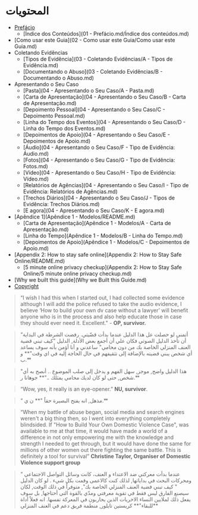 # المحتويات
* [Prefácio](README.md)
    * [Índice dos Conteúdos](01 - Prefácio.md/Índice dos conteúdos.md)
* [Como usar este Guia](02 - Como usar este Guia/Como usar este Guia.md)
* Coletando Evidências
    * [Tipos de Evidência](03 - Coletando Evidências/A - Tipos de Evidência.md)
    * [Documentando o Abuso](03 - Coletando Evidências/B - Documentando o Abuso.md)
* Apresentando o Seu Caso
    * [Pasta](04 - Apresentando o Seu Caso/A - Pasta.md)
    * [Carta de Apresentação](04 - Apresentando o Seu Caso/B - Carta de Apresentação.md)
    * [Depoimento Pessoal](04 - Apresentando o Seu Caso/C - Depoimento Pessoal.md)
    * [Linha do Tempo dos Eventos](04 - Apresentando o Seu Caso/D - Linha do Tempo dos Eventos.md)
    * [Depoimentos de Apoio](04 - Apresentando o Seu Caso/E - Depoimentos de Apoio.md)
    * [Áudio](04 - Apresentando o Seu Caso/F - Tipo de Evidência: Áudio.md)
    * [Fotos](04 - Apresentando o Seu Caso/G - Tipo de Evidência: Fotos.md)
    * [Vídeo](04 - Apresentando o Seu Caso/H - Tipo de Evidência: Vídeo.md)
    * [Relatórios de Agências](04 - Apresentando o Seu Caso/I - Tipo de Evidência: Relatórios de Agências.md)
    * [Trechos Diários](04 - Apresentando o Seu Caso/J - Tipos de Evidência: Trechos Diários.md)
    * [E agora](04 - Apresentando o Seu Caso/K - E agora.md)
* [Apêndice 1](Apêndice 1 - Modelos/README.md)
    * [Carta de Apresentação](Apêndice 1 - Modelos/A - Carta de Apresentação.md)
    * [Linha do Tempo](Apêndice 1 - Modelos/B - Linha do Tempo.md)
    * [Depoimentos de Apoio](Apêndice 1 - Modelos/C - Depoimentos de Apoio.md)
* [Appendix 2: How to stay safe online](Appendix 2: How to Stay Safe Online/README.md)
    * [5 minute online privacy checkup](Appendix 2: How to Stay Safe Online/5 minute online privacy checkup.md)
* [Why we built this guide](Why we Built this Guide.md)
* [Copyright](Copyright.md)


> “I wish I had this when I started  out, I had collected some evidence although I will add the police refused to take the audio evidence, I believe ‘How to build your own dv case without a lawyer’ will benefit anyone who is in the process and also help educate those in case they should ever need it. Excellent." - **OP, survivor.**

> “أتمنى لو حصلت عل هذا الدليل عندما بدأت قضّيتي. رفضت الشرطة في البداية أن تأخذ الدليل الصوتي فكان علي أن أجمع بعض الأدلة, الدليل "كيف تبني قضية العنف المنزلي الخاصة بك من دون محامي" ساعدني و أنا أؤمن بأنه سوف يساعد أي شخص يبني قضيته بالإضافة إلى تثقيفهم في حال الحاجة إليه في اي وقت"** و ب.**


> "هذا الدليل واضح, موجز, سهل الفهم و يدخل إلى صلب الموضوع .. أنصح به أي شخص, حتى لو كان لديك محامي يمثلك .."** جوهانا ر.**

> “Wow, yes, it really is an eye-opener.” **NU, survivor**.

> “ مذهل, انه يفتح البصيرة حقاً "** ن ي.**

> “When my battle of abuse began, social media and search engines weren't a big thing then, so I went into everything completely blindsided. If "How to Build Your Own Domestic Violence Case", was available to me at that time, it would have made a world of a difference in not only empowering me with the knowledge and strength I needed to get through, but it would have done the same for millions of other women out there fighting the same battle. This is definitely a tool for survival”
**Christine Taylor, Organiser of Domestic Violence support group**

> “ عندما بدأت معركتي ضد الاعتداء و العنف، كانت وسائل التواصل الاجتماعي ومحركات البحث في بداياتها, لذلك كنت كالاعمى وقمت بكل شيء . لو كان الدليل " كيف تبني فضية العنف المنزلي الخاصة بك", متوفراً في ذلك الوقت, لكان سيصنع الفارق ليس فقط في تقوية معرفتي ومدّي بالقوة التي أحتاجها, بل سوف يفعل ذلك لملايين النساء الاخريات الذين يحاربون في المعركة نفسها. انه فعلاً أداة للبقاء"** كريستين تايلور, منطمة فريق دعم في العنف المنزلي**



